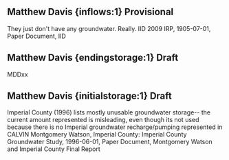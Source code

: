 ## Matthew Davis {inflows:1} Provisional
They just don't have any groundwater. Really.
IID 2009 IRP, 1905-07-01, Paper Document, IID

## Matthew Davis {endingstorage:1} Draft
MDDxx

## Matthew Davis {initialstorage:1} Draft
Imperial County (1996) lists mostly unusable groundwater storage--  the current amount represented is misleading, even though its not used because there is no Imperial groundwater recharge/pumping represented in CALVIN
Montgomery Watson, Imperial County: Imperial County Groundwater Study, 1996-06-01, Paper Document, Montgomery Watson and Imperial County
Final Report

